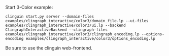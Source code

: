 Start 3-Color example:

```shell
clinguin start.py server --domain-files examples/clingraph_interactive/color3/domain_file.lp --ui-files examples/clingraph_interactive/color3/ui.lp --backend ClingraphInteractiveBackend --clingraph-files examples/clingraph_interactive/color3/clingraph_encoding.lp --options-encoding examples/clingraph_interactive/color3/options_encoding.lp
```

Be sure to use the clinguin web-frontend.

